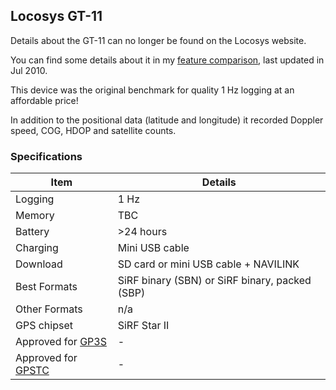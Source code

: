 ## Locosys GT-11

Details about the GT-11 can no longer be found on the Locosys website.

You can find some details about it in my [feature comparison](../../feature-comparison.pdf), last updated in Jul 2010.

This device was the original benchmark for quality 1 Hz logging at an affordable price!

In addition to the positional data (latitude and longitude) it recorded Doppler speed, COG, HDOP and satellite counts.



### Specifications

| Item                                                       | Details                                        |
| ---------------------------------------------------------- | ---------------------------------------------- |
| Logging                                                    | 1 Hz                                            |
| Memory                                                     | TBC                                            |
| Battery                                                    | >24 hours                                      |
| Charging                                                   | Mini USB cable                                 |
| Download                                                   | SD card or mini USB cable + NAVILINK           |
| Best Formats                                               | SiRF binary (SBN) or SiRF binary, packed (SBP) |
| Other Formats                                              | n/a                                            |
| GPS chipset                                                | SiRF Star II                                   |
| Approved for [GP3S](https://www.gps-speedsurfing.com/)     | -                                              |
| Approved for [GPSTC](https://www.gpsteamchallenge.com.au/) | -                                              |

